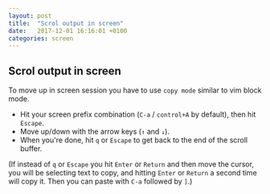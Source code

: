 ```yaml
---
layout: post
title:  "Scrol output in screen"
date:   2017-12-01 16:16:01 +0100
categories: screen
---
```


## Scrol output in screen

To move up in screen session you have to use `copy mode` similar to vim block mode. 

* Hit your screen prefix combination (`C-a` / `control+A` by default), then hit `Escape`.
* Move up/down with the arrow keys (`↑` and `↓`).
* When you're done, hit `q` or `Escape` to get back to the end of the scroll buffer.

(If instead of `q` or `Escape` you hit `Enter` or `Return` and then move the cursor, you will be selecting text to copy, and hitting `Enter` or `Return` a second time will copy it. Then you can paste with `C-a` followed by `]`.)
